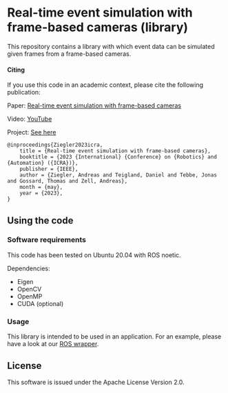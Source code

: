# Real-time event simulation with frame-based cameras (library)

This repository contains a library with which event data can be simulated given frames from a frame-based cameras.

#### Citing

If you use this code in an academic context, please cite the following publication:

Paper: [Real-time event simulation with frame-based cameras](https://arxiv.org/pdf/2209.04634.pdf)

Video: [YouTube](https://www.youtube.com/@ZellTuebingen)

Project: [See here](https://cogsys-tuebingen.github.io/realtime_event_simulator/)

```
@inproceedings{Ziegler2023icra,
	title = {Real-time event simulation with frame-based cameras},
	booktitle = {2023 {International} {Conference} on {Robotics} and {Automation} ({ICRA})},
	publisher = {IEEE},
	author = {Ziegler, Andreas and Teigland, Daniel and Tebbe, Jonas and Gossard, Thomas and Zell, Andreas},
	month = {may},
	year = {2023},
}
```

## Using the code

### Software requirements

This code has been tested on Ubuntu 20.04 with ROS noetic.

Dependencies:
- Eigen
- OpenCV
- OpenMP
- CUDA (optional)

### Usage

This library is intended to be used in an application. For an example, please have a look at our [ROS wrapper](https://github.com/cogsys-tuebingen/event_simulator_ros).

## License

This software is issued under the Apache License Version 2.0.
